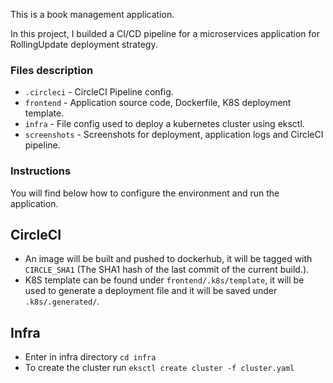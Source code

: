 This is a book management application.

In this project, I builded a CI/CD pipeline for a microservices application for RollingUpdate deployment strategy.

### Files description

* `.circleci` - CircleCI Pipeline config.
* `frontend` - Application source code, Dockerfile, K8S deployment template.
* `infra` - File config used to deploy a kubernetes cluster using eksctl.
* `screenshots` - Screenshots for deployment, application logs and CircleCI pipeline.

### Instructions

You will find below how to configure the environment and run the application.

## CircleCI

* An image will be built and pushed to dockerhub, it will be tagged with `CIRCLE_SHA1` (The SHA1 hash of the last commit of the current build.).
* K8S template can be found under `frontend/.k8s/template`, it will be used to generate a deployment file and it will be saved under `.k8s/.generated/`.

## Infra

* Enter in infra directory `cd infra`
* To create the cluster run `eksctl create cluster -f cluster.yaml`
